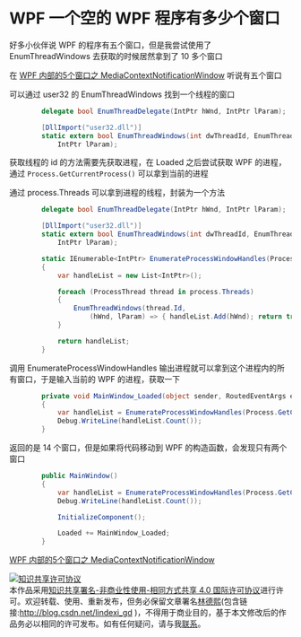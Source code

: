 
# WPF 一个空的 WPF 程序有多少个窗口

好多小伙伴说 WPF 的程序有五个窗口，但是我尝试使用了 EnumThreadWindows 去获取的时候居然拿到了 10 多个窗口

<!--more-->


<!-- CreateTime:2018/12/18 21:16:40 -->

<!-- csdn -->

在 [WPF 内部的5个窗口之 MediaContextNotificationWindow](https://lindexi.gitee.io/post/WPF-%E5%86%85%E9%83%A8%E7%9A%845%E4%B8%AA%E7%AA%97%E5%8F%A3%E4%B9%8B-MediaContextNotificationWindow.html ) 听说有五个窗口

可以通过 user32 的 EnumThreadWindows 找到一个线程的窗口

```csharp
        delegate bool EnumThreadDelegate(IntPtr hWnd, IntPtr lParam);

        [DllImport("user32.dll")]
        static extern bool EnumThreadWindows(int dwThreadId, EnumThreadDelegate lpfn,
            IntPtr lParam);
```

获取线程的 id 的方法需要先获取进程，在 Loaded 之后尝试获取 WPF 的进程，通过 `Process.GetCurrentProcess()` 可以拿到当前的进程

通过 process.Threads 可以拿到进程的线程，封装为一个方法

```csharp
        delegate bool EnumThreadDelegate(IntPtr hWnd, IntPtr lParam);

        [DllImport("user32.dll")]
        static extern bool EnumThreadWindows(int dwThreadId, EnumThreadDelegate lpfn,
            IntPtr lParam);

        static IEnumerable<IntPtr> EnumerateProcessWindowHandles(Process process)
        {
            var handleList = new List<IntPtr>();

            foreach (ProcessThread thread in process.Threads)
            {
                EnumThreadWindows(thread.Id,
                    (hWnd, lParam) => { handleList.Add(hWnd); return true; }, IntPtr.Zero);
            }

            return handleList;
        }
```

调用 EnumerateProcessWindowHandles 输出进程就可以拿到这个进程内的所有窗口，于是输入当前的 WPF 的进程，获取一下

```csharp
        private void MainWindow_Loaded(object sender, RoutedEventArgs e)
        {
            var handleList = EnumerateProcessWindowHandles(Process.GetCurrentProcess());
            Debug.WriteLine(handleList.Count());
        }
```

返回的是 14 个窗口，但是如果将代码移动到 WPF 的构造函数，会发现只有两个窗口

```csharp
        public MainWindow()
        {
            var handleList = EnumerateProcessWindowHandles(Process.GetCurrentProcess());
            Debug.WriteLine(handleList.Count());

            InitializeComponent();

            Loaded += MainWindow_Loaded;
        }
```



[WPF 内部的5个窗口之 MediaContextNotificationWindow](https://lindexi.gitee.io/post/WPF-%E5%86%85%E9%83%A8%E7%9A%845%E4%B8%AA%E7%AA%97%E5%8F%A3%E4%B9%8B-MediaContextNotificationWindow.html )





<a rel="license" href="http://creativecommons.org/licenses/by-nc-sa/4.0/"><img alt="知识共享许可协议" style="border-width:0" src="https://licensebuttons.net/l/by-nc-sa/4.0/88x31.png" /></a><br />本作品采用<a rel="license" href="http://creativecommons.org/licenses/by-nc-sa/4.0/">知识共享署名-非商业性使用-相同方式共享 4.0 国际许可协议</a>进行许可。欢迎转载、使用、重新发布，但务必保留文章署名[林德熙](http://blog.csdn.net/lindexi_gd)(包含链接:http://blog.csdn.net/lindexi_gd )，不得用于商业目的，基于本文修改后的作品务必以相同的许可发布。如有任何疑问，请与我[联系](mailto:lindexi_gd@163.com)。